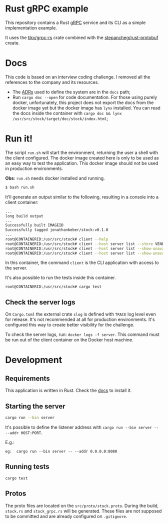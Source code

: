 # Rust gRPC example

This repository contains a Rust [gRPC](https://grpc.io/) service and its CLI as a simple implementation example.

It uses the [tikv/grpc-rs](https://github.com/tikv/grpc-rs) crate combined with the [stepancheg/rust-protobuf](https://github.com/stepancheg/rust-protobuf/) create.

# Docs


This code is based on an interview coding challenge. I removed all the references to the company and its resources.

* The [ADRs](https://labs.spotify.com/2020/04/14/when-should-i-write-an-architecture-decision-record/) used to define the system are in the `docs` path;
* Run `cargo doc --open` for code documentation. For those using purely docker, unfortunately, this project does not export the docs from the docker image yet but the docker image has `lynx` installed. You can read the docs inside the container with `cargo doc && lynx /usr/src/stock/target/doc/stock/index.html`;

# Run it!

The script `run.sh` will start the environment, returning the user a shell with the client configured. The docker image created here is only to be used as an easy way to test the application. This docker image should not be used in production environments.

**Obs**: `run.sh` needs docker installed and running.

```bash
$ bash run.sh
```

It'll generate an output similar to the following, resulting in a console into a client container:

```bash
...
long build output
...
Successfully built IMAGEID
Successfully tagged jonathanbeber/stock:v0.1.0
...
root@CONTAINERID:/usr/src/stock# client --help
root@CONTAINERID:/usr/src/stock# client --host server list --store VENEZA_IT
root@CONTAINERID:/usr/src/stock# client --host server list --show-unavailable
root@CONTAINERID:/usr/src/stock# client --host server list --show-unavailable --store BERLIN_DE
```

In this container, the command `client` is the CLI application with access to the server.

It's also possible to run the tests inside this container.

```
root@CONTAINERID:/usr/src/stock# cargo test
```

## Check the server logs

On `Cargo.toml` the external crate `slog` is defined with `TRACE` log level even for release. It's not recommended at all for production environments. It's configured this way to create better visibility for the challenge.

To check the server logs, run: `docker logs -f server`. This command must be run out of the client container on the Docker host machine.

# Development

## Requirements

This application is written in Rust. Check the [docs](https://www.rust-lang.org/tools/install) to install it.

## Starting the server

```bash
cargo run --bin server

```
It's possible to define the listener address with `cargo run --bin server -- --addr HOST:PORT`.

E.g.:

```
eg:  cargo run --bin server -- --addr 0.0.0.0:8080
```

## Running tests

```
cargo test
```

## Protos

The proto files are located on the `src/proto/stock.proto`. During the build, `stock.rs` and `stock_grpc.rs` will be generated. These files are not supposed to be committed and are already configured on `.gitignore`.

